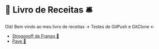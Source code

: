 # :pushpin: Livro de Receitas	:bellhop_bell:

Olá! Bem vindo ao meu livro de receitas
-> Testes de GitPush e GitClone <-

* [Strogonoff de Frango :chicken:](https://github.com/OdairPanizziJunior/livro-receitas/blob/master/receitas/strogonoff.md)
* [Pave :cake:](https://github.com/OdairPanizziJunior/livro-receitas/blob/master/receitas/pave.md)


